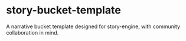 # story-bucket-template
A narrative bucket template designed for story-engine, with community collaboration in mind.
